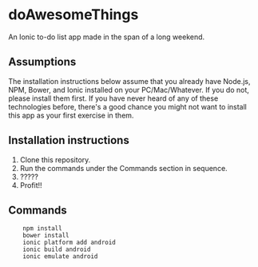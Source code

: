 # doAwesomeThings
An Ionic to-do list app made in the span of a long weekend.

## Assumptions
The installation instructions below assume that you already have Node.js, NPM, Bower, and Ionic installed on your PC/Mac/Whatever. If you do not, please install them first. If you have never heard of any of these technologies before, there's a good chance you might not want to install this app as your first exercise in them.

## Installation instructions
1. Clone this repository.
2. Run the commands under the Commands section in sequence.
3. ?????
4. Profit!!

## Commands
```
    npm install
    bower install
    ionic platform add android
    ionic build android
    ionic emulate android
```
